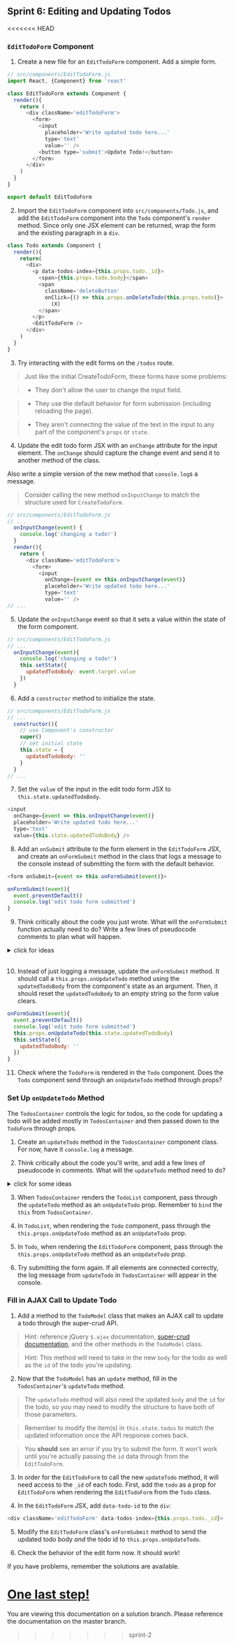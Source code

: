 ## Sprint 6: Editing and Updating Todos

<<<<<<< HEAD


### `EditTodoForm` Component

1. Create a new file for an `EditTodoForm` component. Add a simple form.

```js
// src/components/EditTodoForm.js
import React, {Component} from 'react'

class EditTodoForm extends Component {
  render(){
    return (
      <div className='editTodoForm'>
        <form>
          <input
            placeholder='Write updated todo here...'
            type='text'
            value='' />
          <button type='submit'>Update Todo!</button>
        </form>
      </div>
    )
  }
}

export default EditTodoForm
```

2. Import the `EditTodoForm` component into `src/components/Todo.js`, and add the `EditTodoForm` component into the `Todo` component's `render` method. Since only one JSX element can be returned, wrap the form and the existing paragraph in a `div`.

```js
class Todo extends Component {
  render(){
    return(
      <div>
        <p data-todos-index={this.props.todo._id}>
          <span>{this.props.todo.body}</span>
          <span
            className='deleteButton'
            onClick={() => this.props.onDeleteTodo(this.props.todo)}>
              (X)
          </span>
        </p>
        <EditTodoForm />
      </div>
    )
  }
}
```

3. Try interacting with the edit forms on the `/todos` route.  


> Just like the initial CreateTodoForm, these forms have some problems:

> * They don't allow the user to change the input field.

> * They use the default behavior for form submission (including reloading the page).

> * They aren't connecting the value of the text in the input to any part of the component's `props` or `state`.

4. Update the edit todo form JSX with an `onChange` attribute for the input element. The `onChange` should capture the change event and send it to another method of the class.  

Also write a simple version of the new method that `console.log`s a message.

> Consider calling the new method `onInputChange` to match the structure  used for `CreateTodoForm`.

```js
// src/components/EditTodoForm.js
// ...
  onInputChange(event) {
    console.log('changing a todo!')
  }
  render(){
    return (
      <div className='editTodoForm'>
        <form>
          <input
            onChange={event => this.onInputChange(event)}
            placeholder='Write updated todo here...'
            type='text'
            value='' />
// ...
```

5. Update the `onInputChange` event so that it sets a value within the state of the form component.  

```js
// src/components/EditTodoForm.js
// ...
  onInputChange(event){
    console.log('changing a todo!')
    this.setState({
      updatedTodoBody: event.target.value
    })
  }
```

6. Add a `constructor` method to initialize the state.

```js
// src/components/EditTodoForm.js
// ...
  constructor(){
    // use Component's constructor
    super()
    // set initial state
    this.state = {
      updatedTodoBody: ''
    }
  }
// ...
```

7. Set the `value` of the input in the edit todo form JSX to `this.state.updatedTodoBody`.

```js
<input
  onChange={event => this.onInputChange(event)}
  placeholder='Write updated todo here...'
  type='text'
  value={this.state.updatedTodoBody} />
```

8. Add an `onSubmit` attribute to the form element in the `EditTodoForm` JSX, and create an `onFormSubmit` method in the class that logs a message to the console instead of submitting the form with the default behavior.

```js
<form onSubmit={event => this.onFormSubmit(event)}>
```

```js
onFormSubmit(event){
  event.preventDefault()
  console.log('edit todo form submitted')
}
```

9. Think critically about the code you just wrote. What will the `onFormSubmit` function actually need to do? Write a few lines of pseudocode comments to plan what will happen.

<details><summary>click for ideas</summary>

* get the value from the form or from `state` (the new todo text)  
* send the value "up" to higher components by calling a method from `this.props`  
* empty out the form value again

</details>

<br>

10. Instead of just logging a message, update the `onFormSubmit` method. It should call a `this.props.onUpdateTodo` method using the `updatedTodoBody` from the component's state as an argument. Then, it should reset the `updatedTodoBody` to an empty string so the form value clears.

```js
onFormSubmit(event){
  event.preventDefault()
  console.log('edit todo form submitted')
  this.props.onUpdateTodo(this.state.updatedTodoBody)
  this.setState({
    updatedTodoBody: ''
  })
}
```


11. Check where the `TodoForm` is rendered in the `Todo` component.  Does the `Todo` component send through an `onUpdateTodo` method through props?


### Set Up `onUpdateTodo` Method

The `TodosContainer` controls the logic for todos, so the code for updating a todo will be added mostly in `TodosContainer` and then passed down to the `TodoForm` through props.

1. Create an `updateTodo` method in the `TodosContainer` component class. For now, have it `console.log` a message.  

2. Think critically about the code you'll write, and add a few lines of pseudocode in comments. What will the `updateTodo` method need to do?  

<details><summary>click for some ideas</summary>

* have access to the id of the todo that needs to be updated

* have access to the new information for the todo being updated

* call a method in the `TodoModel` class that sends the AJAX request for super-crud to modify the todo

* update `this.state.todos` based on the API response

</details>


3. When `TodosContainer` renders the `TodoList` component, pass through the `updateTodo` method as an `onUpdateTodo` prop.  Remember to `bind` the `this` from `TodosContainer`.

4. In `TodoList`, when rendering the `Todo` component, pass through the `this.props.onUpdateTodo` method as an `onUpdateTodo` prop.

5. In `Todo`, when rendering the `EditTodoForm` component, pass through the `this.props.onUpdateTodo` method as an `onUpdateTodo` prop.

6. Try submitting the form again. If all elements are connected correctly, the log message from `updateTodo` in `TodosContainer` will appear in the console.

### Fill in AJAX Call to Update Todo

1. Add a method to the `TodoModel` class that makes an AJAX call to update a todo through the super-crud API.

> Hint: reference jQuery `$.ajax` documentation, [super-crud documentation](https://github.com/SF-WDI-LABS/super-crud-api), and the other methods in the `TodoModel` class.  

> Hint: This method will need to take in the new `body` for the todo as well as the `id` of the todo you're updating.


2. Now that the `TodoModel` has an `update` method, fill in the `TodosContainer`'s `updateTodo` method.

> The `updateTodo` method will also need the updated `body` and the `id` for the todo, so you may need to modify the structure to have both of those parameters.

> Remember to modify the item(s) in `this.state.todos` to match the updated information once the API response comes back.

> You **should** see an error if you try to submit the form. It won't work until you're actually passing the `id` data through from the `EditTodoForm`.

3. In order for the `EditTodoForm` to call the new `updateTodo` method, it will need access to the `_id` of each todo.  First, add the `todo` as a prop for `EditTodoForm` when rendering the `EditTodoForm` from the `Todo` class.

4. In the `EditTodoForm` JSX, add `data-todo-id` to the `div`:

```js
<div className='editTodoForm' data-todos-index={this.props.todo._id}>
```

5. Modify the `EditTodoForm` class's `onFormSubmit` method to send the updated todo body *and* the todo id to `this.props.onUpdateTodo`.  

6. Check the behavior of the edit form now. It should work!

If you have problems, remember the solutions are available.

















<!--


In `containers/TodosContainer.js`:

```js
updateTodo(todoBody) {
    var todoId = this.state.editingTodoId
    function isUpdatedTodo(todo) {
        return todo._id === todoId;
    }
    TodoModel.update(todoId, todoBody).then((res) => {
        let todos = this.state.todos
        todos.find(isUpdatedTodo).body = todoBody
        this.setState({todos: todos, editingTodoId: null, editing: null})
    })
}
editTodo(todo){
  this.setState({
    editingTodoId: todo._id
  })
}
render(){
  return (
    <div className='TodosContainer'>
      <h2>This is the Todos Container</h2>
      <Todos
        todos={this.state.todos}
        editingTodoId={this.state.editingTodoId}
        onEditTodo={this.editTodo.bind(this)}
        onDeleteTodo={this.deleteTodo.bind(this)} />
      <CreateTodoForm
        createTodo={this.createTodo.bind(this)} />
    </div>
  )
}
```








```js
//Todo.js
//...
console.log(`${this.props.todo.body} is being edited`);
return (
  <TodoForm
    autoFocus={true}
    onUpdateTodo={this.props.onUpdateTodo}
    buttonName="Update Todo!"/>
)
//...
```







In `containers/TodosContainer.js`:

```js
updateTodo(todoBody) {
    var todoId = this.state.editingTodoId
    function isUpdatedTodo(todo) {
        return todo._id === todoId;
    }
    TodoModel.update(todoId, todoBody).then((res) => {
        let todos = this.state.todos
        todos.find(isUpdatedTodo).body = todoBody
        this.setState({todos: todos, editingTodoId: null, editing: null})
    })
}
editTodo(todo){
  this.setState({
    editingTodoId: todo._id
  })
}
render(){
  return (
    <div className='TodosContainer'>
      <h2>This is the Todos Container</h2>
      <Todos
        todos={this.state.todos}
        editingTodoId={this.state.editingTodoId}
        onEditTodo={this.editTodo.bind(this)}
        onDeleteTodo={this.deleteTodo.bind(this)} />
      <CreateTodoForm
        createTodo={this.createTodo.bind(this)} />
    </div>
  )
}
```

Why would we add editingTodoId to the container? Why might the container be aware of a ***single*** todo ID, in the context of an edit?

In `components/TodoList.js`, add `editingTodoId` and `onEditTodo` to `<Todo>` props:


```js
//....
let todos = this.props.todos.map( (todo) => {
  return (
    <Todo
      key={todo._id}
      todo={todo}
      editingTodoId={this.props.editingTodoId}
      onEditTodo={this.props.onEditTodo}
      onDeleteTodo={this.props.onDeleteTodo}
      onUpdateTodo={this.props.onUpdateTodo}
    />
  )
})
//...
```

 Todo changes
In `components/Todo.js` We need to use this method:

```js
render(){
    if (this.props.editingTodoId === this.props.todo._id){
      console.log(`${this.props.todo.body} is being edited`);
    }
    return(
      <p data-todos-index={this.props.todo._id}>
        <span onClick={() => this.props.onEditTodo(this.props.todo)}>
          {this.props.todo.body}
        </span>
        <span
          className='deleteButton'
          onClick={ () => this.props.onDeleteTodo(this.props.todo) }>
            (X)
        </span>
      </p>
    )
  }
```

Now we can test out our props-flow by clicking on a todo and triggering a `console.log`.


### Breaking it Down:

#### Trickling Down

In `TodosContainer`, a method called `editTodo` is setting the `state` of the `<TodosContainer>` component to include a property called `editingTodoId`. That `state` is then ultimately handed down  to the `<Todo>` component. This state trickles down from `<TodosContainer>` to `<Todo>` as props.

#### Bubbling Up (and then Trickling Back Down again)

How are we passing in the corresponding `todo` id back up to `TodosContainer`? The TodosContainer-state is being updated with a particular `todo` id, which is a `prop` of the `<Todo>` component.

It's being passed an argument to a function that **is defined in** and **trickles down from** `TodosContainer`, to here, in `components/Todo.js`:

```js
<span onClick={() => this.props.onEditTodo(this.props.todo)}>
```

Elsewhere, over in `containers/TodosContainer.js`:

```js
render(){
  return (
    <div className='TodosContainer'>
      <h2>This is the Todos Container</h2>
      <Todos
        todos={this.state.todos}
        editingTodoId={this.state.editingTodoId}
        onEditTodo={this.editTodo.bind(this)}
        onDeleteTodo={this.deleteTodo.bind(this)} />
      <CreateTodoForm
        createTodo={this.createTodo.bind(this)} />
    </div>
  )
}
```

This certainly the trickiest part of the lesson-- the rest is easy by comparison (still pretty tough, at first!).

### Replacing the `console.log` with a Form for editing Todos

The next steps here involve composing a form in place of where we have that `console.log` in `src/components/Todo.js`.

You should replace it with something like this:

```js
return (
  <TodoForm
    autoFocus={true}
    buttonName="Update Todo!"
    onTodoAction={this.props.onUpdateTodo} />
)
```

You will then have to both write that component and then import it into `components/Todo.js`:

```js
// src/components/TodoForm.js
import React, {Component} from 'react'

class TodoForm extends Component {
  onChange(event) {
    this.setState({
      todo: event.target.value
    })
  }
  onSubmit(event){
    event.preventDefault()
    var todo = this.state.todo
    console.log("todo is", todo)
    this.props.onUpdateTodo(todo)
    this.setState({
      todo: ""
    })
  }
  render(){
    return (
      <div className='todoForm'>
        <form onSubmit={e => this.onSubmit(e)}>
          <input
            autoFocus={this.props.autoFocus}
            onChange={e => this.onChange(e)}
            placeholder='Write a todo here ...'
            type='text'
            value={(this.state && this.state.todo) || ''} />
          <button type='submit'>{this.props.buttonName}</button>
        </form>
      </div>
    )
  }
}

export default TodoForm

```

```js
//Todo.js
//...
console.log(`${this.props.todo.body} is being edited`);
return (
  <TodoForm
    autoFocus={true}
    onUpdateTodo={this.props.onUpdateTodo}
    buttonName="Update Todo!"/>
)
//...
```

```js
//Todos.js
let todos = this.props.todos.map( (todo) => {
  return (
    <Todo
      key={todo._id}
      todo={todo}
      editingTodoId={this.props.editingTodoId}
      onEditTodo={this.props.onEditTodo}
      onDeleteTodo={this.props.onDeleteTodo}
      onUpdateTodo={this.props.onUpdateTodo}
    />
  )
})
//...
```

In `models/Todo.js` add our method:

```js
static update(todoId, todoBody) {
    let request = axios.put(`https://super-crud.herokuapp.com/todos/${todoId}`, {
        body: todoBody
    })
    return request
}
```

Think back to what we did for the other CRUD actions--we define some axios behavior in `/models/Todo.js`. Then we define a method in `TodosContainer` that will handle update behavior.

Then we make our way down from `TodosContainer` to `Todos` to `Todo`, with `state` trickling down as `props`.

## Conclusion

We've learned how to do full CRUD for a basic todo app! We've seen in particular how props can be trickled down through parent and child components to make a very modular app. We've also been introduced to the magic of axios for network calls from our frontend.


3.















```js
// src/components/EditTodoForm.js
import React, {Component} from 'react'

class EditTodoForm extends Component {
  onChange(event) {
    this.setState({
      todo: event.target.value
    })
  }
  onSubmit(event){
    event.preventDefault()
    var todo = this.state.todo
    console.log("todo is", todo)
    this.props.onUpdateTodo(todo)
    this.setState({
      todo: ""
    })
  }
  render(){
    return (
      <div className='editTodoForm'>
        <form onSubmit={event => this.onSubmit(event)}>
          <input
            autoFocus={this.props.autoFocus}
            onChange={event => this.onChange(event)}
            placeholder='Write updated todo here...'
            type='text'
            value={(this.state && this.state.todo) || ''} />
          <button type='submit'>{this.props.buttonName}</button>
        </form>
      </div>
    )
  }
}

export default EditTodoForm
``` -->

[One last step!](http://www.wikihow.com/Get-a-Job)
=======
You are viewing this documentation on a solution branch. Please reference the documentation on the master branch.
>>>>>>> sprint-2
